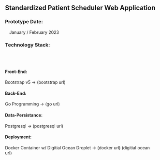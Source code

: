 <html>
    <body>
        <h2>Standardized Patient Scheduler Web Application</h2>
        <h3>Prototype Date:</h3>
        &#8195;January / February 2023
        <h3>Technology Stack:</h3></br>
        &#8195;<h4>Front-End:</h5> Bootstrap v5 -> (bootstrap url)
        &#8195;<h4>Back-End:</h4> Go Programming -> (go url)
        &#8195;<h4>Data-Persistance:</h4> Postgresql -> (postgresql url)
        &#8195;<h4>Deployment:</h4> Docker Container w/ Digitial Ocean Droplet -> (docker url) (digitial ocean url)
    </body>
</html>
